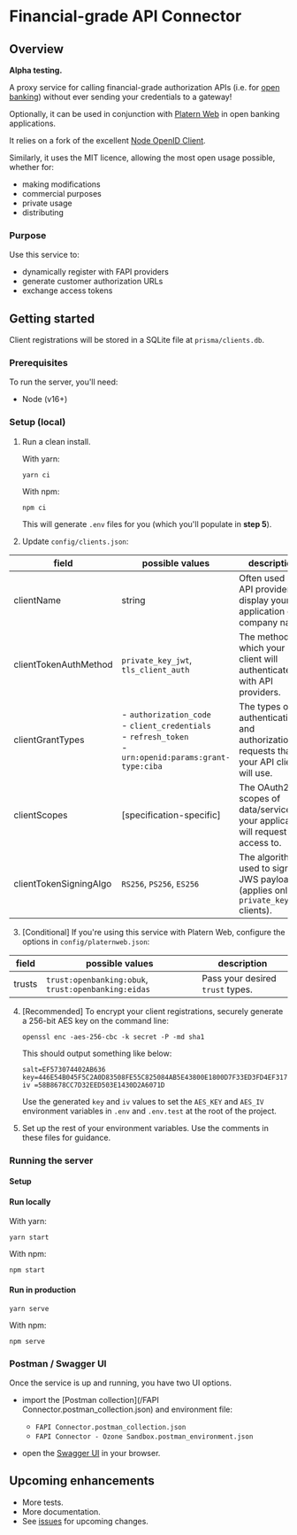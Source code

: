 # Financial-grade API Connector

## Overview

**Alpha testing.**

A proxy service for calling financial-grade authorization APIs
(i.e. for [open banking](https://dextersjab.medium.com/an-overview-of-open-banking-be34e0e6800b))
without ever sending your credentials to a gateway!

Optionally, it can be used in conjunction with [Platern Web](https://platern.com) in open banking applications.
 
It relies on a fork of the excellent [Node OpenID Client](https://github.com/panva/node-openid-client).
 
Similarly, it uses the MIT licence, allowing the most open usage possible, whether for:
- making modifications
- commercial purposes
- private usage
- distributing

### Purpose

Use this service to:

- dynamically register with FAPI providers
- generate customer authorization URLs
- exchange access tokens

## Getting started

Client registrations will be stored in a SQLite file at
`prisma/clients.db`.

### Prerequisites

To run the server, you'll need:

- Node (v16+)

### Setup (local)

1. Run a clean install.

   With yarn:
   ```shell
   yarn ci
   ```

   With npm:
   ```shell
   npm ci
   ```

   This will generate `.env` files for you (which you'll populate in **step 5**).

2. Update `config/clients.json`:

| field                  | possible values                                                                                                | description                                                                           | 
|------------------------|----------------------------------------------------------------------------------------------------------------|---------------------------------------------------------------------------------------|
| clientName             | string                                                                                                         | Often used by API providers to display your application or company name.              |
| clientTokenAuthMethod  | `private_key_jwt`, `tls_client_auth`                                                                           | The method by which your client will authenticate with API providers.                 |
| clientGrantTypes       | - `authorization_code`<br/>- `client_credentials`<br/>- `refresh_token`<br/>-`urn:openid:params:grant-type:ciba` | The types of authentication and authorization requests that your API client will use. |
| clientScopes           | [specification-specific]                                                                                       | The OAuth2 scopes of data/service your application will request access to.            |
| clientTokenSigningAlgo | `RS256`, `PS256`, `ES256`                                                                                      | The algorithm used to sign JWS payloads (applies only to `private_key_jwt` clients).  |

3. [Conditional] If you're using this service with Platern Web, configure the 
   options in `config/platernweb.json`:

| field                  | possible values                                                                                                   | description                      |
|------------------------|-------------------------------------------------------------------------------------------------------------------|----------------------------------|
| trusts             | `trust:openbanking:obuk`, `trust:openbanking:eidas` | Pass your desired `trust` types. |

4. [Recommended] To encrypt your client registrations, securely generate a
   256-bit AES key on the command line:

   ```shell 
   openssl enc -aes-256-cbc -k secret -P -md sha1
   ```

   This should output something like below:
   ```shell
   salt=EF573074402AB636
   key=446E54B045F5C2A0D83508FE55C825084AB5E43800E1800D7F33ED3FD4EF317E
   iv =58B8678CC7D32EED503E1430D2A6071D
   ```
   Use the generated `key` and `iv` values to set the `AES_KEY` and `AES_IV`
   environment variables in `.env` and `.env.test` at the root of the project.
   
5. Set up the rest of your environment variables.
   Use the comments in these files for guidance.

### Running the server

#### Setup

#### Run locally

With yarn:

```shell
yarn start
```

With npm:

```shell
npm start
```

#### Run in production

```shell
yarn serve
```

With npm:

```shell
npm serve
```

### Postman / Swagger UI

Once the service is up and running, you have two UI options.
- import the [Postman collection](/FAPI Connector.postman_collection.json)
and environment file:
  - `FAPI Connector.postman_collection.json`
  - `FAPI Connector - Ozone Sandbox.postman_environment.json`

- open the [Swagger UI](http://localhost:5001/docs) in your browser.

## Upcoming enhancements

- More tests.
- More documentation.
- See [issues](https://github.com/platern/fapi-connector/issues)
for upcoming changes.
